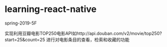# learning-react-native
spring-2019-5F

实现利用豆瓣电影TOP250电影API如http://api.douban.com/v2/movie/top250?start=25&count=25
进行对电影条目的查看，检索和收藏的功能
